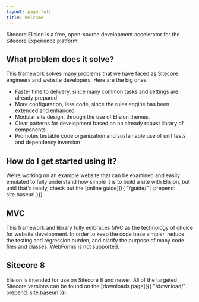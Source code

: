 ```yaml
---
layout: page_full
title: Welcome
---
```

Sitecore Elision is a free, open-source development accelerator for the Sitecore Experience platform.

## What problem does it solve?
This framework solves many problems that we have faced as Sitecore engineers and website developers. Here are the big ones:

* Faster time to delivery, since many common tasks and settings are already prepared
* More configuration, less code, since the rules engine has been extended and enhanced
* Modular site design, through the use of Elision themes.
* Clear patterns for development based on an already robust library of components
* Promotes testable code organization and sustainable use of unit tests and dependency inversion

## How do I get started using it?
We're working on an example website that can be examined and easily emulated to fully understand how simple it is to build a site with Elision, but until that's ready, check out the [online guide]({{ "/guide/" | prepend: site.baseurl }}).

## MVC
This framework and library fully embraces MVC as the technology of choice for website development. In order to keep the code base simpler, reduce the testing and regression burden, and clarify the purpose of many code files and classes, WebForms is not supported.

## Sitecore 8
Elision is intended for use on Sitecore 8 and newer. All of the targeted Sitecore versions can be found on the [downloads page]({{ "/download/" | prepend: site.baseurl }}).